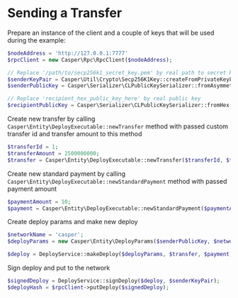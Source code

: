 # Sending a Transfer

Prepare an instance of the client and a couple of keys that will be used during the example:
```php
$nodeAddress = 'http://127.0.0.1:7777'
$rpcClient = new Casper\Rpc\RpcClient($nodeAddress);

// Replace '/path/to/secp256k1_secret_key.pem' by real path to secret key
$senderKeyPair = Casper\Util\Crypto\Secp256K1Key::createFromPrivateKeyFile('/path/to/secp256k1_secret_key.pem');
$senderPublicKey = Casper\Serializer\CLPublicKeySerializer::fromAsymmetricKey($senderKeyPair);

// Replace 'recipient_hex_public_key_here' by real public key
$recipientPublicKey = Casper\Serializer\CLPublicKeySerializer::fromHex('recipient_hex_public_key_here');
```

Create new transfer by calling `Casper\Entity\DeployExecutable::newTransfer` method with passed custom transfer id and transfer amount to this method

```php
$transferId = 1;
$transferAmount = 2500000000;
$transfer = Casper\Entity\DeployExecutable::newTransfer($transferId, $transferAmount, $recipientPublicKey);
```

Create new standard payment by calling `Casper\Entity\DeployExecutable::newStandardPayment` method with passed payment amount

```php
$paymentAmount = 10;
$payment = Casper\Entity\DeployExecutable::newStandardPayment($paymentAmount);
```

Create deploy params and make new deploy
```php
$networkName = 'casper';
$deployParams = new Casper\Entity\DeployParams($senderPublicKey, $networkName);

$deploy = DeployService::makeDeploy($deployParams, $transfer, $payment);
```

Sign deploy and put to the network
```php
$signedDeploy = DeployService::signDeploy($deploy, $senderKeyPair);
$deployHash = $rpcClient->putDeploy($signedDeploy);
```
